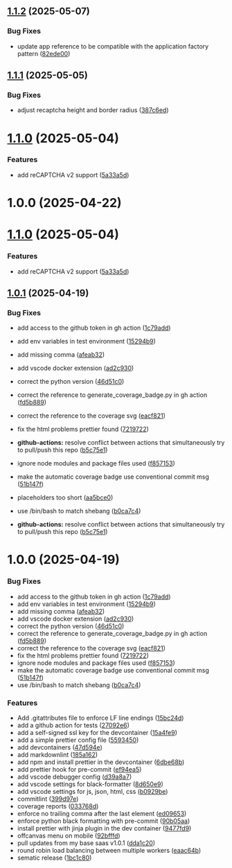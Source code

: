 ## [1.1.2](https://github.com/cansinacarer/maillistshield-com/compare/v1.1.1...v1.1.2) (2025-05-07)


### Bug Fixes

* update app reference to be compatible with the application factory pattern ([82ede00](https://github.com/cansinacarer/maillistshield-com/commit/82ede00fe239c44319a04b039db13685fef71ca6))

## [1.1.1](https://github.com/cansinacarer/maillistshield-com/compare/v1.1.0...v1.1.1) (2025-05-05)


### Bug Fixes

* adjust recaptcha height and border radius ([387c6ed](https://github.com/cansinacarer/maillistshield-com/commit/387c6ede12c0dc1add1457f428681ad936ab36e0))

# [1.1.0](https://github.com/cansinacarer/maillistshield-com/compare/v1.0.0...v1.1.0) (2025-05-04)

### Features

* add reCAPTCHA v2 support ([5a33a5d](https://github.com/cansinacarer/maillistshield-com/commit/5a33a5d88253dc9143225e665797c21c9dd34821))

# 1.0.0 (2025-04-22)

# [1.1.0](https://github.com/cansinacarer/My-Base-SaaS-Flask/compare/v1.0.1...v1.1.0) (2025-05-04)

### Features

* add reCAPTCHA v2 support ([5a33a5d](https://github.com/cansinacarer/My-Base-SaaS-Flask/commit/5a33a5d88253dc9143225e665797c21c9dd34821))

## [1.0.1](https://github.com/cansinacarer/My-Base-SaaS-Flask/compare/v1.0.0...v1.0.1) (2025-04-19)

### Bug Fixes

* add access to the github token in gh action ([1c79add](https://github.com/cansinacarer/maillistshield-com/commit/1c79add433f55437020818a6c237de3131fa35a6))
* add env variables in test environment ([15294b9](https://github.com/cansinacarer/maillistshield-com/commit/15294b9f0d9097ae8fc788d9582103400103fd18))
* add missing comma ([afeab32](https://github.com/cansinacarer/maillistshield-com/commit/afeab32be16dc88381bd4f16d255fb8d84f7fb68))
* add vscode docker extension ([ad2c930](https://github.com/cansinacarer/maillistshield-com/commit/ad2c930c36ab8656c40379c5d8d911466af5a6fe))
* correct the python version ([46d51c0](https://github.com/cansinacarer/maillistshield-com/commit/46d51c07c742984d6ab7024bf24866d8fcb37f95))
* correct the reference to generate_coverage_badge.py in gh action ([fd5b889](https://github.com/cansinacarer/maillistshield-com/commit/fd5b889734a20da94e2693354c3a32aa7c4c602b))
* correct the reference to the coverage svg ([eacf821](https://github.com/cansinacarer/maillistshield-com/commit/eacf821db3b860bb2456c797b945c422cd6ba80b))
* fix the html problems prettier found ([7219722](https://github.com/cansinacarer/maillistshield-com/commit/72197221b647af48c8618e98c20529f0224957c4))
* **github-actions:** resolve conflict between actions that simultaneously try to pull/push this repo ([b5c75e1](https://github.com/cansinacarer/maillistshield-com/commit/b5c75e1db641cb0be386b6c534504cb098b3e3be))
* ignore node modules and package files used ([f857153](https://github.com/cansinacarer/maillistshield-com/commit/f8571531ea294b7d9ea7f0a328084b5578b219c6))
* make the automatic coverage badge use conventional commit msg ([51b147f](https://github.com/cansinacarer/maillistshield-com/commit/51b147f06069a1923a152770a07e03f5a46e8f89))
* placeholders too short ([aa5bce0](https://github.com/cansinacarer/maillistshield-com/commit/aa5bce0210e2d0886b44f3b61c6d533e173b21fd))
* use /bin/bash to match shebang ([b0ca7c4](https://github.com/cansinacarer/maillistshield-com/commit/b0ca7c49eef7d477e89bd75a4b27e6669984e151))

* **github-actions:** resolve conflict between actions that simultaneously try to pull/push this repo ([b5c75e1](https://github.com/cansinacarer/My-Base-SaaS-Flask/commit/b5c75e1db641cb0be386b6c534504cb098b3e3be))

# 1.0.0 (2025-04-19)

### Bug Fixes

* add access to the github token in gh action ([1c79add](https://github.com/cansinacarer/My-Base-SaaS-Flask/commit/1c79add433f55437020818a6c237de3131fa35a6))
* add env variables in test environment ([15294b9](https://github.com/cansinacarer/My-Base-SaaS-Flask/commit/15294b9f0d9097ae8fc788d9582103400103fd18))
* add missing comma ([afeab32](https://github.com/cansinacarer/My-Base-SaaS-Flask/commit/afeab32be16dc88381bd4f16d255fb8d84f7fb68))
* add vscode docker extension ([ad2c930](https://github.com/cansinacarer/My-Base-SaaS-Flask/commit/ad2c930c36ab8656c40379c5d8d911466af5a6fe))
* correct the python version ([46d51c0](https://github.com/cansinacarer/My-Base-SaaS-Flask/commit/46d51c07c742984d6ab7024bf24866d8fcb37f95))
* correct the reference to generate_coverage_badge.py in gh action ([fd5b889](https://github.com/cansinacarer/My-Base-SaaS-Flask/commit/fd5b889734a20da94e2693354c3a32aa7c4c602b))
* correct the reference to the coverage svg ([eacf821](https://github.com/cansinacarer/My-Base-SaaS-Flask/commit/eacf821db3b860bb2456c797b945c422cd6ba80b))
* fix the html problems prettier found ([7219722](https://github.com/cansinacarer/My-Base-SaaS-Flask/commit/72197221b647af48c8618e98c20529f0224957c4))
* ignore node modules and package files used ([f857153](https://github.com/cansinacarer/My-Base-SaaS-Flask/commit/f8571531ea294b7d9ea7f0a328084b5578b219c6))
* make the automatic coverage badge use conventional commit msg ([51b147f](https://github.com/cansinacarer/My-Base-SaaS-Flask/commit/51b147f06069a1923a152770a07e03f5a46e8f89))
* use /bin/bash to match shebang ([b0ca7c4](https://github.com/cansinacarer/My-Base-SaaS-Flask/commit/b0ca7c49eef7d477e89bd75a4b27e6669984e151))

### Features

* Add .gitattributes file to enforce LF line endings ([15bc24d](https://github.com/cansinacarer/maillistshield-com/commit/15bc24dccb2f0ca9be5582e36129c614cc11aee7))
* add a github action for tests ([27092e6](https://github.com/cansinacarer/maillistshield-com/commit/27092e63efe28023ba78c66087f0779a69549f39))
* add a self-signed ssl key for the devcontainer ([15a4fe9](https://github.com/cansinacarer/maillistshield-com/commit/15a4fe95608b67f1b2a28a7f0dd06e2fbfbba808))
* add a simple prettier config file ([5593450](https://github.com/cansinacarer/maillistshield-com/commit/55934505a92a769967bbfb4ff7d23195200dd1fd))
* add devcontainers ([47d594e](https://github.com/cansinacarer/maillistshield-com/commit/47d594e1ef81bd5e4587b54dda26ea6fb0e7549e))
* add markdownlint ([185a162](https://github.com/cansinacarer/maillistshield-com/commit/185a1627dd8a1fed51ee11bfcad8a3a10d2f3969))
* add npm and install prettier in the devcontainer ([6dbe68b](https://github.com/cansinacarer/maillistshield-com/commit/6dbe68b84b64ca1d0fb9e5fc361fb11bd390f53a))
* add prettier hook for pre-commit ([ef94ea5](https://github.com/cansinacarer/maillistshield-com/commit/ef94ea548476361065a76b5a376f29a60faeca27))
* add vscode debugger config ([d39a8a7](https://github.com/cansinacarer/maillistshield-com/commit/d39a8a7fa998bc5f4d82b9e38c513a119a46f4c6))
* add vscode settings for black-formatter ([8d650e9](https://github.com/cansinacarer/maillistshield-com/commit/8d650e9763e0228daa3f9b878f4e1a795b8ba216))
* add vscode settings for js, json, html, css ([b0929be](https://github.com/cansinacarer/maillistshield-com/commit/b0929be58d86e939fb50430d044f8b1b85c5191b))
* commitlint ([399d97e](https://github.com/cansinacarer/maillistshield-com/commit/399d97e1dded3357fce7ab660c53037543ee4407))
* coverage reports ([033768d](https://github.com/cansinacarer/maillistshield-com/commit/033768d6e0daf06945ec8e08f9334c0d16bb33e7))
* enforce no trailing comma after the last element ([ed09653](https://github.com/cansinacarer/maillistshield-com/commit/ed09653f3138464158cb283fbb7981443b9e8c9e))
* enforce python black formatting with pre-commit ([90b05aa](https://github.com/cansinacarer/maillistshield-com/commit/90b05aa031a5bcb4469d1f71fefa64a2ce163bbd))
* install prettier with jinja plugin in the dev container ([9477fd9](https://github.com/cansinacarer/maillistshield-com/commit/9477fd9c31fb471da6c76c7f26910d7d8031474c))
* offcanvas menu on mobile ([92bfffd](https://github.com/cansinacarer/maillistshield-com/commit/92bfffd62520346e51c2eb76f14a5573bf6c3a9e))
* pull updates from my base saas v1.0.1 ([dda1c20](https://github.com/cansinacarer/maillistshield-com/commit/dda1c2069872ec7a85f0477f9c7719dacf9cb01c))
* round robin load balancing between multiple workers ([eaac64b](https://github.com/cansinacarer/maillistshield-com/commit/eaac64b32c6fed1a7de831740a4de83e32427483))
* sematic release ([1bc1c80](https://github.com/cansinacarer/maillistshield-com/commit/1bc1c801c8d8ee7c187f0ffa2910eadaed394fad))
